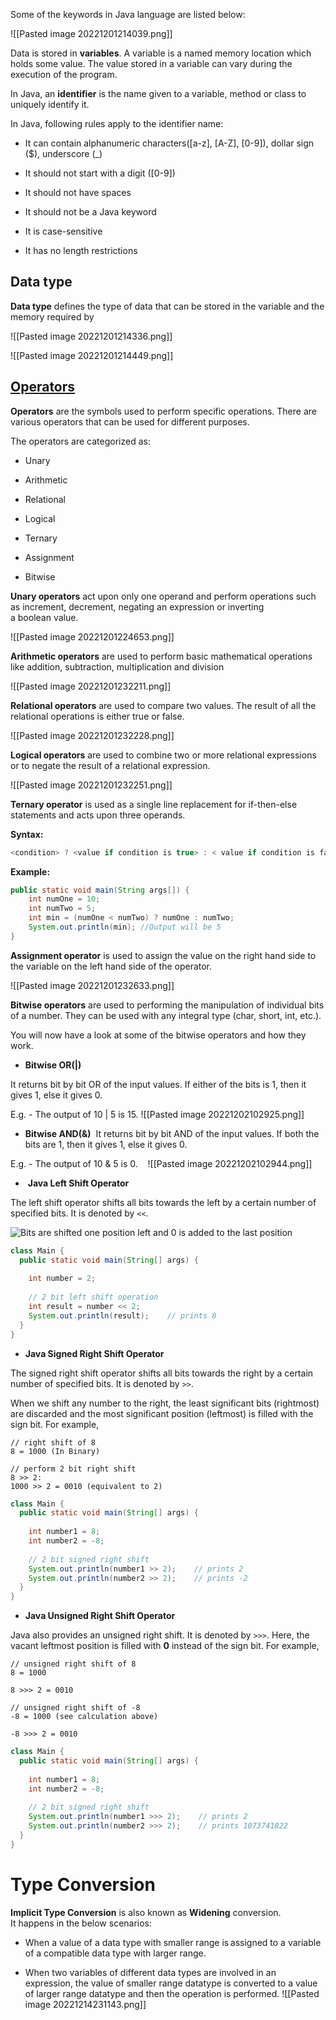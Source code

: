 Some of the keywords in Java language are listed below: 

![[Pasted image 20221201214039.png]]

Data is stored in **variables**. A variable is a named memory location which holds some value. The value stored in a variable can vary during the execution of the program.

In Java, an **identifier** is the name given to a variable, method or class to uniquely identify it. 

In Java, following rules apply to the identifier name: 

-   It can contain alphanumeric characters([a-z], [A-Z], [0-9]), dollar sign ($), underscore (_) 
    
-   It should not start with a digit ([0-9]) 
    
-   It should not have spaces 
    
-   It should not be a Java keyword 
    
-   It is case-sensitive 
    
-   It has no length restrictions

## Data type

**Data type** defines the type of data that can be stored in the variable and the memory required by

![[Pasted image 20221201214336.png]]

![[Pasted image 20221201214449.png]]

## [Operators](https://www.geeksforgeeks.org/operators-in-java)

**Operators** are the symbols used to perform specific operations. There are various operators that can be used for different purposes.

The operators are categorized as: 

-   Unary 
    
-   Arithmetic  
    
-   Relational 
    
-   Logical 
    
-   Ternary 
    
-   Assignment 
    
-   Bitwise

**Unary operators** act upon only one operand and perform operations such as increment, decrement, negating an expression or inverting a boolean value.

![[Pasted image 20221201224653.png]]

**Arithmetic operators** are used to perform basic mathematical operations like addition, subtraction, multiplication and division

![[Pasted image 20221201232211.png]]

**Relational operators** are used to compare two values. The result of all the relational operations is either true or false.

![[Pasted image 20221201232228.png]]

**Logical operators** are used to combine two or more relational expressions or to negate the result of a relational expression.

![[Pasted image 20221201232251.png]]

**Ternary operator** is used as a single line replacement for if-then-else statements and acts upon three operands. 

**Syntax:** 

```java
<condition> ? <value if condition is true> : < value if condition is false>

```

**Example:**
```java
public static void main(String args[]) {
	int numOne = 10;
	int numTwo = 5;
	int min = (numOne < numTwo) ? numOne : numTwo;
	System.out.println(min); //Output will be 5
}
```

**Assignment operator** is used to assign the value on the right hand side to the variable on the left hand side of the operator.

![[Pasted image 20221201232633.png]]

**Bitwise operators** are used to performing the manipulation of individual bits of a number. They can be used with any integral type (char, short, int, etc.).

You will now have a look at some of the bitwise operators and how they work.

- **Bitwise OR(|)**
    
It returns bit by bit OR of the input values. If either of the bits is 1, then it gives 1, else it gives 0. 
 
E.g. - The output of 10 | 5 is 15.
![[Pasted image 20221202102925.png]]

- **Bitwise AND(&)** 
It returns bit by bit AND of the input values. If both the bits are 1, then it gives 1, else it gives 0.

E.g. - The output of 10 & 5 is 0.
   ![[Pasted image 20221202102944.png]]

-  **Java Left Shift Operator**

The left shift operator shifts all bits towards the left by a certain number of specified bits. It is denoted by `<<`.

![Bits are shifted one position left and 0 is added to the last position](https://cdn.programiz.com/sites/tutorial2program/files/java-left-shift-operator.png "Java Left Shift Operator")

```java
class Main {
  public static void main(String[] args) {
    
    int number = 2;
   
    // 2 bit left shift operation 
    int result = number << 2;
    System.out.println(result);    // prints 8
  }
}
```

- **Java Signed Right Shift Operator**

The signed right shift operator shifts all bits towards the right by a certain number of specified bits. It is denoted by `>>`.

When we shift any number to the right, the least significant bits (rightmost) are discarded and the most significant position (leftmost) is filled with the sign bit. For example,

```
// right shift of 8
8 = 1000 (In Binary)

// perform 2 bit right shift
8 >> 2:
1000 >> 2 = 0010 (equivalent to 2)
```

```java
class Main {
  public static void main(String[] args) {
    
    int number1 = 8;
    int number2 = -8;
    
    // 2 bit signed right shift
    System.out.println(number1 >> 2);    // prints 2
    System.out.println(number2 >> 2);    // prints -2
  }
}
```


- **Java Unsigned Right Shift Operator**

Java also provides an unsigned right shift. It is denoted by `>>>`.
Here, the vacant leftmost position is filled with **0** instead of the sign bit. For example,

```
// unsigned right shift of 8
8 = 1000

8 >>> 2 = 0010

// unsigned right shift of -8
-8 = 1000 (see calculation above)

-8 >>> 2 = 0010
```

```java
class Main {
  public static void main(String[] args) {
    
    int number1 = 8;
    int number2 = -8;
    
    // 2 bit signed right shift
    System.out.println(number1 >>> 2);    // prints 2
    System.out.println(number2 >>> 2);    // prints 1073741822
  }
}
```

# Type Conversion

**Implicit Type Conversion** is also known as **Widening** conversion. It happens in the below scenarios: 

-   When a value of a data type with smaller range is assigned to a variable of a compatible data type with larger range. 
    
-   When two variables of different data types are involved in an expression, the value of smaller range datatype is converted to a value of larger range datatype and then the operation is performed.
![[Pasted image 20221214231143.png]]